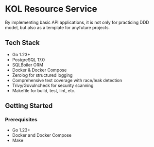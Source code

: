 # KOL Resource Service

By implementing basic API applications, it is not only for practicing DDD model, but also as a template for anyfuture projects.

## Tech Stack

- Go 1.23+
- PostgreSQL 17.0
- SQLBoiler ORM
- Docker & Docker Compose
- Zerolog for structured logging
- Comprehensive test coverage with race/leak detection
- Trivy/Govulncheck for security scanning
- Makefile for build, test, lint, etc.

## Getting Started

### Prerequisites

- Go 1.23+
- Docker and Docker Compose
- Make
